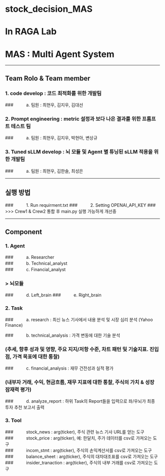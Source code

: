 # stock_decision_MAS
# In RAGA Lab
# MAS : Multi Agent System  

---
## Team Rolo & Team member  

### 1. code develop : 코드 최적화를 위한 개발팀  
###　　　a. 팀원 : 최현우, 김지우, 김대선  

### 2. Prompt engineering : metric 설정과 보다 나은 결과를 위한 프롬프트 테스트 팀  
###　　　a. 팀원 : 최현우, 김지우, 박현아, 변상규  

### 3. Tuned sLLM develop : 뇌 모듈 및 Agent 별 튜닝된 sLLM 적용을 위한 개발팀  
###　　　a. 팀원 : 최현우, 김한솔, 최성은  

---  
## 실행 방법  
###　　　1. Run requirment.txt 
###　　　2. Setting OPENAI_API_KEY 
###　　　>>> Crew1 & Crew2 통합 후 main.py 실행 가능하게 개선중

---  

## Component

### 1. Agent  
###　　　a. Researcher  
###　　　b. Technical_analyst  
###　　　c. Financial_analyst  
  
  ###  **> 뇌모듈**
###　　　d. Left_brain
###　　　e. Right_brain  

### 2. Task
###　　　a. research : 최신 뉴스 기사에서 내용 분석 및 시장 심리 분석 (Yahoo Finance)  

###　　　b. technical_analysis : 가격 변동에 대한 기술 분석  
###       (추세, 향후 성과 및 영향, 주요 지지/저항 수준, 차트 패턴 및 기술지표. 진입점, 가격 목표에 대한 통찰)  

###　　　c. financial_analysis : 재무 건전성과 실적 평가  
###       (내부자 거래, 수익, 현금흐름, 재무 지표에 대한 통찰, 주식의 가치 & 성장 잠재력 평가)  

###　　　d. analyze_report : 하위 Task의 Report들을 입력으로 좌/우뇌가 최종 투자 추천 보고서 출력  

### 3. Tool  
###　　　stock_news : arg(ticker), 주식 관련 뉴스 기사 URL를 얻는 도구  
###　　　stock_price : arg(ticker), 예: 한달치, 주가 데이터를 csv로 가져오는 도구  
###　　　incom_stmt : arg(ticker), 주식의 손익계산서를 csv로 가져오는 도구  
###　　　balance_sheet : arg(ticker), 주식의 대차대조표를 csv로 가져오는 도구  
###　　　insider_tranaction : arg(ticker), 주식의 내부 거래를 csv로 가져오는 도구  